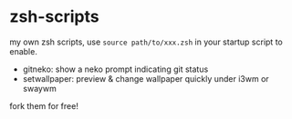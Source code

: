 # zsh-scripts
my own zsh scripts, use `source path/to/xxx.zsh` in your startup script to enable.

- gitneko: show a neko prompt indicating git status
- setwallpaper: preview & change wallpaper quickly under i3wm or swaywm 

fork them for free!
